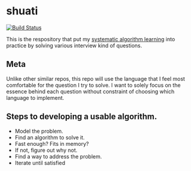# shuati

[![Build Status](https://travis-ci.com/xxks-kkk/shuati.svg?branch=master)](https://travis-ci.com/xxks-kkk/shuati)

This is the respository that put my [systematic algorithm learning](https://github.com/xxks-kkk/algo)
into practice by solving various interview kind of questions.

## Meta

Unlike other similar repos, this repo will use the language that I feel most comfortable for the question I
try to solve. I want to solely focus on the essence behind each question without constraint of choosing
which language to implement.

## Steps to developing a usable algorithm.

- Model the problem.
- Find an algorithm to solve it.
- Fast enough? Fits in memory?
- If not, figure out why not.
- Find a way to address the problem.
- Iterate until satisfied
